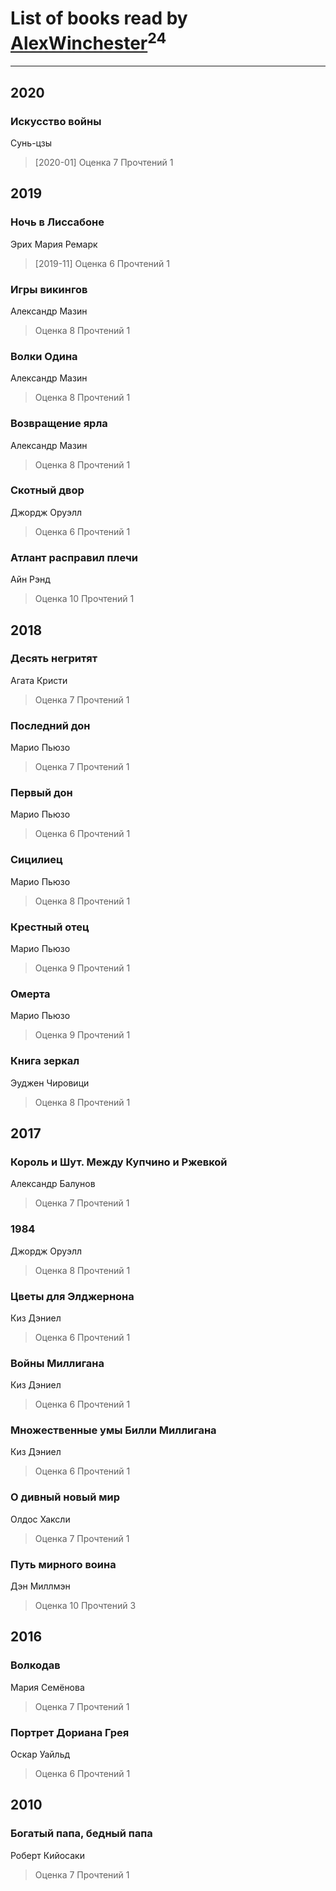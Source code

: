 # List of books read by [AlexWinchester](https://www.facebook.com/profile.php?id=2680385415370992)<sup>24</sup>
---

## 2020

### Искусство войны
Сунь-цзы
> [2020-01] Оценка 7
> Прочтений 1



## 2019

### Ночь в Лиссабоне
Эрих Мария Ремарк
> [2019-11] Оценка 6
> Прочтений 1


### Игры викингов
Александр Мазин
> Оценка 8
> Прочтений 1


### Волки Одина
Александр Мазин
> Оценка 8
> Прочтений 1


### Возвращение ярла
Александр Мазин
> Оценка 8
> Прочтений 1


### Скотный двор
Джордж Оруэлл
> Оценка 6
> Прочтений 1


### Атлант расправил плечи
Айн Рэнд
> Оценка 10
> Прочтений 1



## 2018

### Десять негритят
Агата Кристи
> Оценка 7
> Прочтений 1


### Последний дон
Марио Пьюзо
> Оценка 7
> Прочтений 1


### Первый дон
Марио Пьюзо
> Оценка 6
> Прочтений 1


### Сицилиец
Марио Пьюзо
> Оценка 8
> Прочтений 1


### Крестный отец
Марио Пьюзо
> Оценка 9
> Прочтений 1


### Омерта
Марио Пьюзо
> Оценка 9
> Прочтений 1


### Книга зеркал
Эуджен Чировици
> Оценка 8
> Прочтений 1



## 2017

### Король и Шут. Между Купчино и Ржевкой
Александр Балунов
> Оценка 7
> Прочтений 1


### 1984
Джордж Оруэлл
> Оценка 8
> Прочтений 1


### Цветы для Элджернона
Киз Дэниел
> Оценка 6
> Прочтений 1


### Войны Миллигана
Киз Дэниел
> Оценка 6
> Прочтений 1


### Множественные умы Билли Миллигана
Киз Дэниел
> Оценка 6
> Прочтений 1


### О дивный новый мир
Олдос Хаксли
> Оценка 7
> Прочтений 1


### Путь мирного воина
Дэн Миллмэн
> Оценка 10
> Прочтений 3



## 2016

### Волкодав
Мария Семёнова
> Оценка 7
> Прочтений 1


### Портрет Дориана Грея
Оскар Уайльд
> Оценка 6
> Прочтений 1



## 2010

### Богатый папа, бедный папа
Роберт Кийосаки
> Оценка 7
> Прочтений 1



